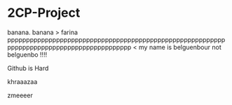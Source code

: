 # 2CP-Project
banana. banana > farina
ppppppppppppppppppppppppppppppppppppppppppppppppppppppppppppppppppppppppppppppppppppppppppp
<
my name is belguenbour not belguenbo !!!!


Github is Hard

khraaazaa

zmeeeer
